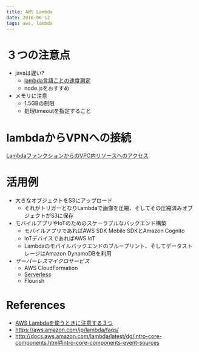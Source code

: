 ```yaml
---
title: AWS Lambda
date: 2016-06-12
tags: aws, lambda
---
```


# ３つの注意点

+ javaは遅い?
  + [lambda言語ことの速度測定](http://acro-engineer.hatenablog.com/entry/2016/08/02/120000)
  + node.jsをおすすめ
+ メモリに注意
  + 1.5GBの制限
  + 処理timeoutを指定すること

# lambdaからVPNへの接続

[LambdaファンクションからのVPC内リソースへのアクセス](http://aws.typepad.com/aws_japan/2016/02/access-resources-in-a-vpc-from-your-lambda-functions.html)

# 活用例

+ 大きなオブジェクトをS3にアップロード
  + それがトリガーとなりLambdaで画像を圧縮、そしてその圧縮済みオブジェクトがS3に保存
+ モバイルアプリやIoTのためのスケーラブルなバックエンド構築
  + モバイルアプリであればAWS SDK Mobile SDKとAmazon Cognito
  + IoTデバイスであればAWS IoT
  + Lambdaのモバイルバックエンドのブループリント、そしてデータストレージはAmazon DynamoDBを利用
+ *サーバーレスマイクロサービス*
  + AWS CloudFormation
  + [Serverless](https://serverless.com/)
  + Flourish

# References

+ [AWS Lambdaを使うときに注意する３つ](http://qiita.com/imafuku/items/55844535dcc8e3861bd0)
+ <https://aws.amazon.com/jp/lambda/faqs/>
+ <http://docs.aws.amazon.com/lambda/latest/dg/intro-core-components.html#intro-core-components-event-sources>
